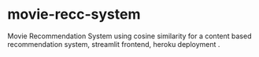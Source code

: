 # movie-recc-system
Movie Recommendation System using cosine similarity for a content based recommendation system, streamlit frontend, heroku deployment . 
